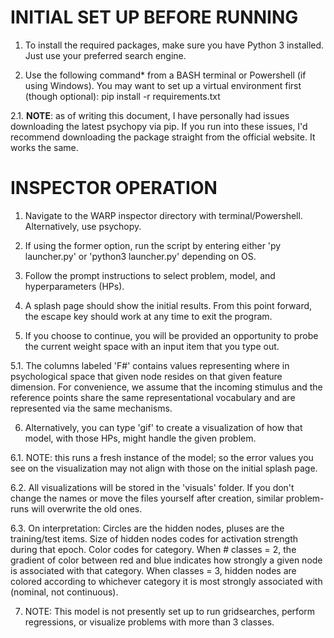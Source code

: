 
# INITIAL SET UP BEFORE RUNNING

1. To install the required packages, make sure you have Python 3 installed. Just use your preferred search engine.

2. Use the following command* from a BASH terminal or Powershell (if using Windows). You may want to set up a virtual environment first (though optional):
pip install -r requirements.txt

2.1. **NOTE**: as of writing this document, I have personally had issues downloading the latest psychopy via pip.
If you run into these issues, I'd recommend downloading the package straight from the official website. It works the same.


# INSPECTOR OPERATION      

1. Navigate to the WARP inspector directory with terminal/Powershell. Alternatively, use psychopy.

2. If using the former option, run the script by entering either 'py launcher.py' or 'python3 launcher.py' depending on OS.

3. Follow the prompt instructions to select problem, model, and hyperparameters (HPs).

4. A splash page should show the initial results. From this point forward, the escape key should work at any time to exit the program.

5. If you choose to continue, you will be provided an opportunity to probe the current weight space with an input item that you type out.

5.1. The columns labeled 'F#' contains values representing where in psychological space that given node resides on that given feature dimension.
For convenience, we assume that the incoming stimulus and the reference points share the same representational vocabulary and are represented via the same mechanisms.

6. Alternatively, you can type 'gif' to create a visualization of how that model, with those HPs, might handle the given problem.

6.1. NOTE: this runs a fresh instance of the model; so the error values you see on the visualization may not align with those on the initial splash page.

6.2. All visualizations will be stored in the 'visuals' folder. If you don't change the names or move the files yourself after creation,
similar problem-runs will overwrite the old ones.

6.3. On interpretation: Circles are the hidden nodes, pluses are the training/test items. Size of hidden nodes codes for activation strength during that epoch. 
Color codes for category. When # classes = 2, the gradient of color between red and blue indicates how strongly a given node is associated with that category.
When classes = 3, hidden nodes are colored according to whichever category it is most strongly associated with (nominal, not continuous).

7. NOTE: This model is not presently set up to run gridsearches, perform regressions, or visualize problems with more than 3 classes.